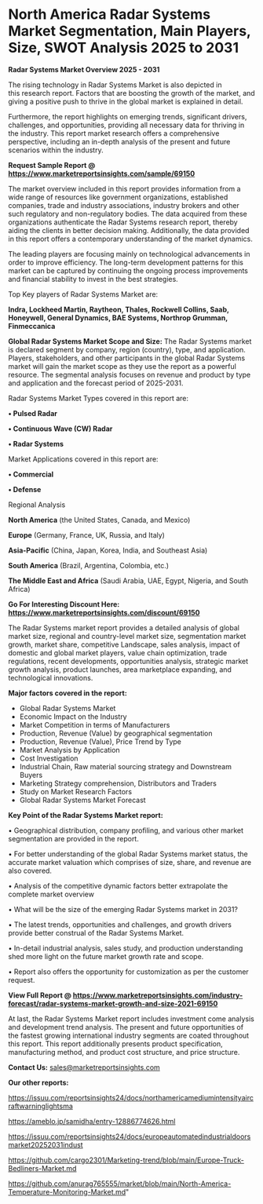 # North America Radar Systems Market Segmentation, Main Players, Size, SWOT Analysis 2025 to 2031

<Strong> Radar Systems Market Overview 2025 - 2031</strong>

The rising technology in Radar Systems Market is also depicted in this research report. Factors that are boosting the growth of the market, and giving a positive push to thrive in the global market is explained in detail.

Furthermore, the report highlights on emerging trends, significant drivers, challenges, and opportunities, providing all necessary data for thriving in the industry. This report market research offers a comprehensive perspective, including an in-depth analysis of the present and future scenarios within the industry.

<strong>Request Sample Report @ <a href=https://www.marketreportsinsights.com/sample/69150>https://www.marketreportsinsights.com/sample/69150</a></strong>

The market overview included in this report provides information from a wide range of resources like government organizations, established companies, trade and industry associations, industry brokers and other such regulatory and non-regulatory bodies. The data acquired from these organizations authenticate the Radar Systems research report, thereby aiding the clients in better decision making. Additionally, the data provided in this report offers a contemporary understanding of the market dynamics.

The leading players are focusing mainly on technological advancements in order to improve efficiency. The long-term development patterns for this market can be captured by continuing the ongoing process improvements and financial stability to invest in the best strategies.

Top Key players of Radar Systems Market are:

<strong>Indra, Lockheed Martin, Raytheon, Thales, Rockwell Collins, Saab, Honeywell, General Dynamics, BAE Systems, Northrop Grumman, Finmeccanica</strong>

<strong><b>Global Radar Systems Market Scope and Size:</b></strong>
The Radar Systems market is declared segment by company, region (country), type, and application. Players, stakeholders, and other participants in the global Radar Systems market will gain the market scope as they use the report as a powerful resource. The segmental analysis focuses on revenue and product by type and application and the forecast period of 2025-2031.

Radar Systems Market Types covered in this report are:

<strong>• Pulsed Radar

• Continuous Wave (CW) Radar

• Radar Systems</strong>

Market Applications covered in this report are:

<strong>• Commercial

• Defense</strong> 

Regional Analysis

<strong>North America</strong> (the United States, Canada, and Mexico)

<strong>Europe</strong> (Germany, France, UK, Russia, and Italy)

<strong>Asia-Pacific</strong> (China, Japan, Korea, India, and Southeast Asia)

<strong>South America</strong> (Brazil, Argentina, Colombia, etc.)

<strong>The Middle East and Africa</strong> (Saudi Arabia, UAE, Egypt, Nigeria, and South Africa)

<strong>Go For Interesting Discount Here: <a href=https://www.marketreportsinsights.com/discount/69150>https://www.marketreportsinsights.com/discount/69150</a></strong>

The Radar Systems market report provides a detailed analysis of global market size, regional and country-level market size, segmentation market growth, market share, competitive Landscape, sales analysis, impact of domestic and global market players, value chain optimization, trade regulations, recent developments, opportunities analysis, strategic market growth analysis, product launches, area marketplace expanding, and technological innovations.

<strong><b>Major factors covered in the report:</b></strong>
<ul>
  <li>Global Radar Systems Market </li>
  <li>Economic Impact on the Industry</li>
  <li>Market Competition in terms of Manufacturers</li>
  <li>Production, Revenue (Value) by geographical segmentation</li>
  <li>Production, Revenue (Value), Price Trend by Type</li>
  <li>Market Analysis by Application</li>
  <li>Cost Investigation</li>
  <li>Industrial Chain, Raw material sourcing strategy and Downstream Buyers</li>
  <li>Marketing Strategy comprehension, Distributors and Traders</li>
  <li>Study on Market Research Factors</li>
  <li>Global Radar Systems Market Forecast</li>
</ul>

<strong><b>Key Point of the Radar Systems Market report:</b></strong>

• Geographical distribution, company profiling, and various other market segmentation are provided in the report.

• For better understanding of the global Radar Systems market status, the accurate market valuation which comprises of size, share, and revenue are also covered.

• Analysis of the competitive dynamic factors better extrapolate the complete market overview

• What will be the size of the emerging Radar Systems market in 2031?

• The latest trends, opportunities and challenges, and growth drivers provide better construal of the Radar Systems Market.

• In-detail industrial analysis, sales study, and production understanding shed more light on the future market growth rate and scope.

• Report also offers the opportunity for customization as per the customer request.

<strong><b>View Full Report @ <a href=https://www.marketreportsinsights.com/industry-forecast/radar-systems-market-growth-and-size-2021-69150>https://www.marketreportsinsights.com/industry-forecast/radar-systems-market-growth-and-size-2021-69150</a></b></strong>


At last, the Radar Systems Market report includes investment come analysis and development trend analysis. The present and future opportunities of the fastest growing international industry segments are coated throughout this report. This report additionally presents product specification, manufacturing method, and product cost structure, and price structure.

<strong>Contact Us:</strong>
sales@marketreportsinsights.com

<strong>Our other reports:</strong>

<a href=https://issuu.com/reportsinsights24/docs/northamericamediumintensityaircraftwarninglightsma>https://issuu.com/reportsinsights24/docs/northamericamediumintensityaircraftwarninglightsma</a>

<a href=https://ameblo.jp/samidha/entry-12886774626.html>https://ameblo.jp/samidha/entry-12886774626.html</a>

<a href=https://issuu.com/reportsinsights24/docs/europeautomatedindustrialdoorsmarket20252031indust>https://issuu.com/reportsinsights24/docs/europeautomatedindustrialdoorsmarket20252031indust</a>

<a href=https://github.com/cargo2301/Marketing-trend/blob/main/Europe-Truck-Bedliners-Market.md>https://github.com/cargo2301/Marketing-trend/blob/main/Europe-Truck-Bedliners-Market.md</a>

<a href=https://github.com/anurag765555/market/blob/main/North-America-Temperature-Monitoring-Market.md>https://github.com/anurag765555/market/blob/main/North-America-Temperature-Monitoring-Market.md</a>"
